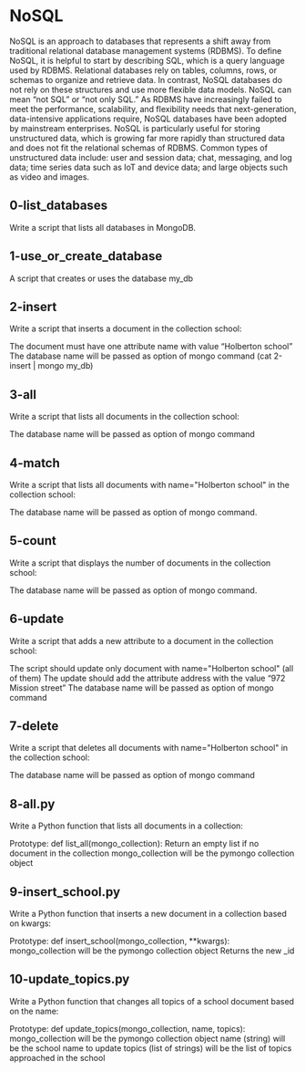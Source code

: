 # NoSQL
NoSQL is an approach to databases that represents a shift away from traditional relational database management systems (RDBMS). To define NoSQL, it is helpful to start by describing SQL, which is a query language used by RDBMS. Relational databases rely on tables, columns, rows, or schemas to organize and retrieve data. In contrast, NoSQL databases do not rely on these structures and use more flexible data models. NoSQL can mean “not SQL” or “not only SQL.” As RDBMS have increasingly failed to meet the performance, scalability, and flexibility needs that next-generation, data-intensive applications require, NoSQL databases have been adopted by mainstream enterprises. NoSQL is particularly useful for storing unstructured data, which is growing far more rapidly than structured data and does not fit the relational schemas of RDBMS. Common types of unstructured data include: user and session data; chat, messaging, and log data; time series data such as IoT and device data; and large objects such as video and images.
## 0-list_databases
Write a script that lists all databases in MongoDB.
## 1-use_or_create_database
A script that creates or uses the database my_db
## 2-insert
Write a script that inserts a document in the collection school:

The document must have one attribute name with value “Holberton school”
The database name will be passed as option of mongo command (cat 2-insert | mongo my_db)
## 3-all
Write a script that lists all documents in the collection school:

The database name will be passed as option of mongo command
## 4-match
Write a script that lists all documents with name="Holberton school" in the collection school:

The database name will be passed as option of mongo command.
## 5-count
Write a script that displays the number of documents in the collection school:

The database name will be passed as option of mongo command.
## 6-update
Write a script that adds a new attribute to a document in the collection school:

The script should update only document with name="Holberton school" (all of them)
The update should add the attribute address with the value “972 Mission street”
The database name will be passed as option of mongo command
## 7-delete
Write a script that deletes all documents with name="Holberton school" in the collection school:

The database name will be passed as option of mongo command
## 8-all.py
Write a Python function that lists all documents in a collection:

Prototype: def list_all(mongo_collection):
Return an empty list if no document in the collection
mongo_collection will be the pymongo collection object
## 9-insert_school.py
Write a Python function that inserts a new document in a collection based on kwargs:

Prototype: def insert_school(mongo_collection, **kwargs):
mongo_collection will be the pymongo collection object
Returns the new _id
## 10-update_topics.py
Write a Python function that changes all topics of a school document based on the name:

Prototype: def update_topics(mongo_collection, name, topics):
mongo_collection will be the pymongo collection object
name (string) will be the school name to update
topics (list of strings) will be the list of topics approached in the school

